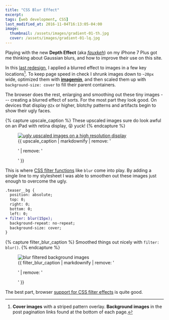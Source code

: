 ```yaml
---
title: "CSS Blur Effect"
excerpt:
tags: [web development, CSS]
last_modified_at: 2016-11-04T16:13:05-04:00
image:
  thumbnail: /assets/images/gradient-01-th.jpg
  cover: /assets/images/gradient-01-lq.jpg
---
```


Playing with the new **Depth Effect** (aka [*fauxkeh*](https://www.instagram.com/explore/tags/fauxkeh/)) on my iPhone 7 Plus got me thinking about Gaussian blurs, and how to improve their use on this site.

In this [last redesign](https://github.com/mmistakes/made-mistakes-jekyll/tree/11.0.0), I applied a blurred effect to images in a few key locations[^locations]. To keep page speed in check I shrunk images down to `~20px` wide, optimized them with [**imagemin**](https://github.com/imagemin/imagemin), and then scaled them up with `background-size: cover` to fill their parent containers.

The browser does the rest, enlarging and smoothing out these tiny images --- creating a blurred effect of sorts. For the most part they look good. On devices that display `@2x` or higher, blotchy patterns and artifacts begin to show their ugly faces.

{% capture upscale_caption %}
These upscaled images sure do look awful on an iPad with retina display, :stuck_out_tongue_closed_eyes: yuck!
{% endcapture %}

<figure>
  <a href="/assets/images/mm-upscaled-image-blur-ipad.jpg">
    <img src="/assets/images/mm-upscaled-image-blur-ipad-1124.jpg" alt="ugly upscaled images on a high resolution display">
  </a>
  <figcaption>{{ upscale_caption | markdownify | remove: '<p>' | remove: '</p>' }}</figcaption>
</figure>

This is where [CSS filter functions](https://css-tricks.com/almanac/properties/f/filter/) like `blur` come into play. By adding a single line to my stylesheet I was able to smoothen out these images just enough to overcome the ugly.

```diff
.teaser__bg {
  position: absolute;
  top: 0;
  right: 0;
  bottom: 0;
  left: 0;
+ filter: blur(15px);
  background-repeat: no-repeat;
  background-size: cover;
}
```

{% capture filter_blur_caption %}
Smoothed things out nicely with `filter: blur()`.
{% endcapture %}

<figure>
  <img src="/assets/images/mm-image-filter-blur-ipad-1124.jpg" alt="blur filtered background images">
  <figcaption>{{ filter_blur_caption | markdownify | remove: '<p>' | remove: '</p>' }}</figcaption>
</figure>

The best part, browser [support for CSS filter effects](http://caniuse.com/#search=filter) is quite good.

[^locations]: **Cover images** with a striped pattern overlay. **Background images** in the post pagination links found at the bottom of each page.
